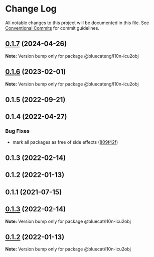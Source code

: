 # Change Log

All notable changes to this project will be documented in this file.
See [Conventional Commits](https://conventionalcommits.org) for commit guidelines.

## [0.1.7](https://github.com/bluecatengineering/l10n-packages/compare/@bluecateng/l10n-icu2obj@0.1.6...@bluecateng/l10n-icu2obj@0.1.7) (2024-04-26)

**Note:** Version bump only for package @bluecateng/l10n-icu2obj

## [0.1.6](https://github.com/bluecatengineering/l10n-packages/compare/@bluecateng/l10n-icu2obj@0.1.5...@bluecateng/l10n-icu2obj@0.1.6) (2023-02-01)

**Note:** Version bump only for package @bluecateng/l10n-icu2obj

## 0.1.5 (2022-09-21)

## 0.1.4 (2022-04-27)

### Bug Fixes

- mark all packages as free of side effects ([809f42f](https://gitlab.bluecatlabs.net/bluecat-uiux/l10n-packages/commit/809f42f77e2ce31287cd78f599f2e67154b50a84))

## 0.1.3 (2022-02-14)

## 0.1.2 (2022-01-13)

## 0.1.1 (2021-07-15)

## [0.1.3](https://gitlab.bluecatlabs.net/bluecat-uiux/l10n-packages/compare/v0.1.2...v0.1.3) (2022-02-14)

**Note:** Version bump only for package @bluecat/l10n-icu2obj

## [0.1.2](https://gitlab.bluecatlabs.net/bluecat-uiux/l10n-packages/compare/v0.1.1...v0.1.2) (2022-01-13)

**Note:** Version bump only for package @bluecat/l10n-icu2obj
